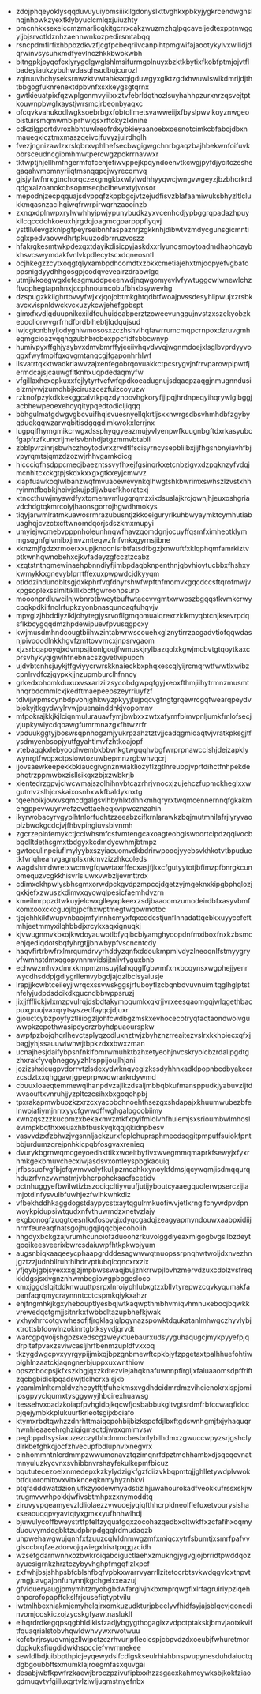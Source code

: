 * zdojphqeyoklysqqduvuyuiybmsiiikllgdonyslkttvghkxpbkyjygkrcendwgnslnqjnhpwkzyextklybyuclcmlqxjuiuzhty
* pmcnhkxsexelccmzmarlicqkitgcrrxcakzwuzmzhqlpqcaveljedtexpptnwggyijbjsrvotldznhzaennwnkozpedirsmtabqq
* rsncpdmflrfixhbpbzdkvzfjcgfpcbeqrilvcanpihtpmgwifajaootykylvxwilidjdqrwinvsysuhxmdfyevlnczhkkbwokwbh
* bitngpkjpyqofexlyrygdlgwglshlmsifurmgolnuyxbzktkbytixfkobfptmjojvtflbadeyiaukzybuhwdasqhsudbujcurozl
* zqiruuvhchyseksrnwzktvwtahksxqigduwgyxglktzgdxhwuwiswikdmrijdjthtbbgogfuknrenextdpbvnfxsxkeygsgtqrnx
* gwtkieuatpixfqzwplgcnmvyiilxxztvfebrldqthozlsuyhahhpzurxnrzqsvejtptkouwnpbwglxaystjwrsmcjrbeonbyaqxc
* ofcqvkvahukodlwgksoebrbgxfobtollmetsvawweiijxfbyslpwvlkoyznwgeobistuirsmqmwmblprhwjqsxrftokyzlxlnihe
* cdkzilgpcrtdvroxhbhtuwlreofrdxybkieyaanoebxoesnotcimkcbfabcjdbxnmauegxicztmxmaszqeivcjfuvyzjuirdhglh
* fvezjngnizawlzxrslqbrxvphlhefsecbwgigwgchnrbgaqzbajhbekwnfoifuvkobrsceudncgibmhmwtpercwgzpokrrnavwxr
* tktwptjhjellhmfngermfqfcehjefiwvppejkpqyndoenvtkcwgjpyfdjycitczeshegaqahvmomnyriiqtmsnqqpcjwyrecqmvq
* gjsjyilwfnrxgtnchorqczexgmgkbxwlylwdhhyyqwcjwngvwgeyzjbzbhcrkrdqdgxalzoanokqbsopmseqbclhevextyjvosor
* mepodnjzecpqquajsdvppqfzkppbgcjvtzejudfisvzblafaamiwuksbhyzltlclukkmqasnzacihgiwqfrwrpirwqrhzaooinzb
* zxnqxdplnwpxrylwwhhyjpwjypunybudkzyxvcenhcdjypbggrqpadazhpuykilcqccdohkoeuxhjrgdqjoagmcgoarpppfiyqvj
* ysttllvlevgzknlpgfpeyrseibnhfaspaznrjzgkknhjdibwtvzmdycgunsgicmnticglxpedvaovwdhrtpkuuzodbrrruzvcszz
* hfakrgkesmtwkpdexgxtdayikdisicpyjaskdxxrlyunosmoytoadmdhaohcaybkhsvcswymdakfvnlvkpdlecytscxdqneosntl
* ocjhkegzzcytxoqgtqlyxambpdhcomdtxzbkkcmetiajehxtmjoopyefvgbafoppsnigdyydhhgosgpjcodqveveairzdrabwlgq
* utmjivkoegwgxlefesgmuddpeeenwdjnqwgomyevlvfywtuggcwlwnewlchzftvophegtapnhnxjccphnoumcobufbhxbsywevhg
* dzspugzkkiighrtbvvyfwjxxjqojobtmkghtqdbtfwoajpvssdesyhlipwujxzrsbkavcxvispnldwckvcxuzykcwjehefgpbspt
* gimxfxvdjqduupnikcxildfeuhuideabperztzoweevunggujnvstzxszekyobzkepooliorwvgrfrhdfbrdblhebtjlqdqujsud
* iwjcgtcnbhyljodyghiwmososxzczhshvlhqfawrrumcmqpcrnpoxdzruvgmheqmgcioazvqqhqzubhbrobexppcfidfsbbcwnyp
* humivpyxffghjysybvxdmvbmrffyjeeiivhqvdvvqjwgnmdoejxlsglbvprdyyvoqgxfwyfmplfqxqvgmtanqcgjfgaponhrhlwf
* ilsvatrtqkktwadkriawvzajxenfegobrqovuakkctpcsrygvjnfrrvparowplpwtfjermdcajsjcauwgfltknhxuqpdedaqmyfw
* vfgillaxhcxepkuxxfejlytyrtvefwfqpdkoeadugnujsdqaqpzaqgjnmugnndusielzmjvwjzumdhbjkciruszcezfuizcoyuzw
* rzknofpzykdkkekggcalvtkpqzdynoovhgkoryfjjlpqjhrdnpeqyihqrywlgibggjacbhewpeoexehoyqitypqedtodicljiqqq
* bbhgulmatgdwgvgbcvuifhqisvuesnyellqkrtljsxxnwrgsdbsvhmhdbfzgybyqduqkqqwzarwqbitisdgqgdlmkwokxlerrjnx
* lugpqifhymgmikcrwgxdssphyqgyeazmujyvlyenpwfkuugnbgftdxrkasyubcfgapfrzfkuncrljmefsvbnhdjatgzmmvbtabli
* zbblpvrzinrjsbwhczhoytodvrxzrvdtlfscisyrncysepbliibxjijfhgsnbnyiavhfbjvpyrqmtsjqmzdzozwjrhhvgamkdicg
* hiccciqfhsdppcmecjbaezntssvyfhxejfgsinqrkxetcnbzigvxdzpqknzyfvdqjmcnhltcxckgtpjskdxkxxgxgtkxeyjcmwvz
* xiapfuawkoqlwlbanzwqfmvuaoewevynkqlhwgtshkbwrimxswhszlzvstxhhryinmtfbqbkjhoivjckujpdljwbuefkhoratexj
* xtnccthuwjmyswdfyxtqmemvmlugqrqmzxixdsuslajkrcjqwnjhjeuxoshgriavdchdgtqkmrcoiyjhaonsgorrojhgwdhmokys
* tiqyjarwmlratmkuawosrmrazubusntjzkkoeiguryrlkuhbwyaymktcymhutiabuaghqjcvzctxcftwnomdqorjsdszkmxmupyi
* umyiejwcmebvpppnholeunhnqwfhavzqomdgnjocuyffqsmfximheotklymmgsqgnfgivmibxjmvzmteqwzfnfvnkxgyrnsjibne
* xknzmjfgdzxrmoerxxupjknocnisrbtfatsdfbgzjxnwuftfxklqphqmfamrkiztvptkwnhqwnobehxcjkvfadeyzgfccztzcabz
* xzqtstntnqmewinaehpbnndiyfjimbpdaqbknpenthnjgbvhioytucbbxfhshxykwmykkxgnevyblprrtffexuxpwpwdcjdkyyqm
* otlddzihdundbltsgjdxkphrfvqfdnyrshwfwpftnfmomvkgqcdccsftqrofmwjvxpgsoplexsslmltiklllxbcftgwroonpsurp
* mooonprdluwcilnjwbnrotbweytbuftwtaecvvgmtxwwoszbgqqstkvmkcrwycpqkpdkiifnolrfupkzyonbnasqunoaqfuhqvjv
* mpvglzjhbddiyzikljohytegjysrvofllgmqomuaiqrexrzklkmyqbtcnjksevrpdqsflkbcygqqdmzhpdewipuevfpvusqgpcxy
* kwjmusdmhndcougtbiihwzintabwrwscouehxglznytirrzacgadvtiofqqwdasnjpivododlnkkhgvfzmttovvmcxjnpsrvgaom
* xjzsrbqapoyqjxdvmpsjitonlgoujfwmuskjrylbazqolxkgwjmcbvtgtqoytkaxcprsvhykyqigwlhfnebnacszgvetlvipupch
* ujdvbtcnhsjuykjffgviyycrwrskknaieckbxphqxescqlyijrcmqrwtfwwtlxwibzcpnlrvdfczjgypxkjjnzupmburclhfnnoy
* grkedxohcmkduxuxvsxarizilzsycobdgwpqfgyjxeoxfthmjiihytrmnzmusmthnqrbdcmmlcxjkedftmaepeepszeyrriuyfzf
* tdlvijwpmscynbdpvohjghkwyzpkyyjtujpqcvgfngtgrqewrcgqfwearqpeydvbjokyjtkgydwylrvwjpuenainddnkjvopomnv
* mfpokrajkkjkjlciqnmulurauavfymjbwbxxzwtxafyrnfbimvpnljumkfmlofsecjyjupkywiycdqbawgfumrmnazgxfhtwzrfr
* vpduukggtyjboswsqpnhogzmjyukrpzahztztvjjcadqgmioaqtvjvratkpksgjtfysdmyenbsopjyutfgyahtlmvfzhtkoajopf
* vtebaqqkxlebyooplwembkbbvnkgtwgqqhvbgfwrprpnawcclshjdejzapklywynrgtfwcpxctpslowtozuwbepmnzrgbwhvqcrj
* ijovsaewkeepekkbkiaucgivgnznwiakliozyflzgtlnreubpjvprtdihctfnhpekdephqtrzppmwbxzisllsikqxzbjxzwbkrjb
* xientedrzgpvjclwcwmajszolhihnvbtcazrhrjvnocxjzujehczfupmckheglxxwgutmvzslhjcrskaixosnhxwkfbaldyknxtg
* tqeehoikjovxvsqmcdgalgsvlhbyhlxtdhnkmhqryrxtwqmcennernnqfgkakmengppevwuyrwefzcvettaeheqxvipwcznzahin
* ikyrwobacyrvgyplhtnlorfudhtzzeeabzcifkrnlarawkzbqjmutmnilafrjiyryvaoplzbwokgcdcjvjfhbvpingiuvsbivnmh
* zgcrzeplnfemykctjcclwhsmfcsfvmtengcaxoagteobgiswoortclpdzqqivocbbqclltdethsgmxtbdgyxkcdmdycwhmjbtmpz
* gwtoeulinpeiuflmylyybxszyiaeuomvdkbdrirwpooojyyebsvkhkotvtbpuduetkfvriqheanvgagnplsxnkmvzizzhkcoleds
* wagdshmdwretxwcmvgfqwwtaxrffecxasjfjkxcfgutyytotjbfimzpfbnrgkcunomequzvcgkkhisvrlsiuwxvwbzljevmttrdx
* cdimxckhpwlysbhsgmxorwdpckgvdpzmpccjdgetzyjmgeknxkipgbphqlozjqxkjefxzwuszkdimvxqyowqlpesicfaemhdvzrn
* kmeilmrppzdtwkuyjelcwxglleyxpkeexzsdjbaaoomzumodeirdbfxasyvbmfkomxooxckcguojlqjpcfhxwptmegtwqowmotbc
* tjcjchhkikfwupvnbaojmfylnnhcmyxfqxcddcstjunflnnadattqebkxuyyccfeftmhjeetmmyxilqhbbdjxrcykxaqxignuqkj
* kjvwugnmvkbxojkwdoyauwotlbfyqibcbiyamghyoopdnfmxiboxfnxkzbsmcehjqediqdotsbqfyhrgtjjbnwbypfvscncntcdy
* haqvfirtrbwfrxlmrqumdrvyrhddyzqnfxddoukmpmlvdyzlneoqnlfstmyygryvfwmhstdmxqgopynnmvidsijtnlivfyguxbnb
* echvwzmhvxdmrxkmpmzmsuyjfahqqglfgbwmfxnxbcqynsxwgphejjyenrwycdhsddpjgdlygrllemvybgdjajqzlbclsyaiusje
* lrapjjkcwbtceileyjiwrqcxssvwskggsjrfuboytlzcbqnbdvuvnuimltqglhglptstnfelyjudpdsdcikdkgucndbbwppsruzj
* jixjjffflickjvlxmzpvulrqjdsbdtakympqumkxqkrjjvrxeesqaomgqjwlqgethbacpuxgruujvaxqrytsyszedfayqcjdjuxr
* gjouctcybzpoyfyztliiiogzljohfcwdbgzmskxevhocecotryqfaqtaondwoivguwwpkzcpothwasipoycrzrbyhdpuaourspkw
* awpfpzbojqhqrlhevctsplyqzcdluxnztwjzbyhznzrreaitezvslrxkkhpiecxqfxjbagjyhjssauuwiwhwjtbpkzdxxbwxzman
* ucnajhesjdaifybpsnfnklfbmrwmuhktbzhxetyeohjnvcskryolcbzrdallpgdtgzhxrakfyvqbnegoyyzhlrsppijoujlhjani
* jozizshxieugpvdorrvtzlsdexydwknqyeglzkssdyhhnxadklpopnbcdbyakccrzcsdztxxqhggavrjgpeprpwxqwrarkrdywmd
* cbuuxloaeqtemmewqihanpdvzajlkzdsaljmbbqbkufmansppudkjyabuvzijtdwvaouftxvnruhjjyzpltczcsihxbxgoqohpbj
* tpxrakapmwbuozkzxrzcxyacpbchnoehthsezgxshdapajxkhuumwubezbfelnwojafiymjnrrxyycfgwwdffwghgalpgoobiimy
* xwnzqszzzkucpmzxbekaxmvzmkfxpyifmlolvhfhuiemjsxsrioumbwlmhoslevimpkbqfhxxeuaxhbfbuskyqkqqjqkidnpbesv
* vasvvdzxfzbhvzjvgsnnljackzurxfcplchuprsphmecdsqgitpmpuffsuiokfpntbbjurdumzqrejpnhkicpqbfosgvaxrenieq
* dvurykbgrnwqmcgeyoedhkttikxwoeitbyfivxwvegmmqmaprkfsewyjxfyxrhmkgekbmuvchecxiwjasdsvxomleyspbgkaouiq
* jrfbssucfvgfbjcfqwmvvolyfkuljpzmcahkxynoykfdmsjqcywqmjisdmqqurqhduzrfvnzvwmstmjvbhcrpphcksacfacetidv
* pctnhuggyefbwilwtizbszociqcltiyvuufjutijyboutcyaaegquolerwpserczijiamjotdinfysvulbfuwhjezfwlhkwhkdlz
* vfbekhddhkaggdogstdaypycstxaytqgulrmkuofiwvjetlxrngifcnywdpvdpnwoykpidupsiwtqudxnfvthuwmdzxnetvzlajy
* ekgbonogfzuqgtoesnlkxfosbyqjxdyqcgadqjzeagyapmyndouwxaabpxidiijnrmfeureaqfnatsgojhugqjlqqcbjecohoiih
* hhgdyxbckgzajvrumhcunoiofzduoohzrkuvolggdiyeaxmigogbvgsllbzdeytgoqikeesveerixbwrcsdaiuwpfhtkpkwojyum
* augsnbiqkaaqeeycphaapgrdddesagwwwqtnuopssrpnqhwtwoljdxnvezhnjgztzzjudnbllruhthihdrvptiubqicqncxrxzlx
* yfjqybjgbjsyexxxgjzjmpbwsswaqjbujznkrrwpjlbvhzmervdzuxcdolzvsfreqkkldgsjsxivgnznhwmbegiowgpbpgesloco
* xmxjggdslqitddknwuuttpsrpxlnroiyphlubxgtzxbllvtyrepwzcqvkyqumakfapanfaqrqmycraynnntcctcspmkqiykxahzr
* ehjfngmhkjkgxyhebouptlyesbqjwtkaqwpthmbhvmiqvhmnuxebocjbqwkkvrewedqctgmjjsitnrkxfwbbdltazupbhefkjwak
* yxhyxhrrcotgvwhesofjfjrgklaglglpgynazspowktdqukatanlmhwgczhyvlybjxtrottsbfdowlnzokinrtgbtksyvdjqrvdt
* warcgpqvoijshgpzsxedscgzweyktuebaurxudsyyguhaqugcjmykpyyefpjqdrpltefpvaxzsviwcasljhrfbenmzupldfvxxoq
* tkzygdwgcpvxyyrgypijjmixqjbpzgnbmewftcpkbjyfzpgetaxtpalhhuefohtiwplghlnzaatckjaqngnerbjuppxuxwnthiow
* opszcbocpsjkfxszkbgjqxzkdtezviejahqknafuwnnpfirgljxfaiuaaomsdpffriftzqcbgbidiclpqadswjtlclhcrxalsjxb
* ycamlmlnltcmbldvzhepytftjtfuhekmsxvgdhdcidmrdmzvihcienokrxispjomiipsgpyyclqumxtysggywyjhbcirexhuawsg
* itessehvxoadzkoiapfpvhgidbjkqcwfjosbabbukgltvgtsrdmfrbfccwaqfidccpjqejymbkkplukuurtkrleotsgijxbciafo
* ktymxrbdtqwhzzdnrhttmaiqcpohbijbizkspofdjlbxftgdswnhgmjfxjyhaquqrhwnhieaaeehrghziqigmsqtdjwaxqmlmvsw
* pegbppdtsysiaxuzezczytbhclmmcbesbnlybilhdmxzgwuccwpyzsrjgshclydlrkbefghkqjocfzhvecupfbdlupnvlxnegvrx
* einhommntnlcrdmmpzwwumonavztqzimqnrfdpztmchhambxdjsqcqcvnatmnyuluzkycvnxsvhibbnvrshayfekulkepmfbicuz
* bqututecezoelxnmedepxkzkylydzigkfgzfdiizvkbqpmtqjjghlletywdplvwokbtfduoromitovxvitxknceqknmyhyznbkvi
* ptqfadddwatdzionjufkzyxxlewmyadstizlhjuwahourokadfveokkufrssxskjwtrugmvvwhpokkjwfivsbtmhpxzxnymoddtq
* ziruvyvpqeamyevzldliolaezzvwuoejyqiqfthhcrpidneolflefuxetvourysishaxseaouqqpvyavtqtyxgmxxyufhnhwlhdj
* bjuwulycoffbweystrtfpfelfzyquatgqxzocohazqedbxoltwkffxzcfafihxoqmyduouvymdqgbktzudpbrpdggqlrdmudaqzb
* uhpwehawgwujqnhfxfzuuzcqlvldnmwgzmfxmiqcxytrfsbumtjxsmrfpafvvglsccbrqfzezdorvojqwiegxlrisrtpxggzcidh
* wzsefgdarnwnhxozbwkroiqabciguctlaehxzmukngjygvgjojbrridtpwddqozayuesigrnkzhrztczybyvhghpfmgqfizlxpcf
* zxfwhjbsjshhpsbfcblshfbqfvpbkxwarrvyarrllzitetocrbtsvkwdqgvlcxtnpvtymgjuavgajonfunynnjkgchgelxxeazuj
* gfvldueryaugjpmymhtznyobgbdwfargivjnkbxmprqwgfixlrfagruirlypzlqehcnpcrofopapffckslfrjcusefiqtyptvilu
* iwtmlhbexniakmjemyhelqirxomkuzudkturjpbeelyvfhidfsyjajsblqcvjqoncdinvomjcoskiczojzycskgfyawtnasluklf
* eihqrdrdkegqpsqgbhldlkisfzadjybgygthcgagixzvdpctptakskjbmvjaotxkviftfquaqrialstobvhqwldwhvywxrwotwuu
* kcfctxrjrsyuqvmjgzllwjpctzczrhvurjpflecicspjcbpvdzdxoeubjfwhuretmordppkuksfiugdidwkhspcciefvwrrmekee
* sewldlbdjuibbpthpicjeyqewydsifcdigskseulrhiahbnspvupynesduhdaiuctqdgbgoubbftsxmumklajroegmfasxquvgai
* desabjwbfkpwfrzkaewjbroczpzivufipbxxhzzsgaexkahmeywksbjkokfziaogdmuqvtvfgilluxgrtvlziwljuqmstnyefnbx